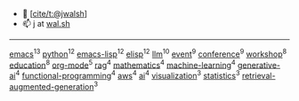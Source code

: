 -   👋 [[cite/t:@jwalsh](https://github.com/jwalsh)]
-   📫 j at [wal.sh](https://wal.sh)

---

[emacs](https://github.com/search?q=topic%3Aemacs&type=repositories)<sup>13</sup>
[python](https://github.com/search?q=topic%3Apython&type=repositories)<sup>12</sup>
[emacs-lisp](https://github.com/search?q=topic%3Aemacs-lisp&type=repositories)<sup>12</sup>
[elisp](https://github.com/search?q=topic%3Aelisp&type=repositories)<sup>12</sup>
[llm](https://github.com/search?q=topic%3Allm&type=repositories)<sup>10</sup>
[event](https://github.com/search?q=topic%3Aevent&type=repositories)<sup>9</sup>
[conference](https://github.com/search?q=topic%3Aconference&type=repositories)<sup>9</sup>
[workshop](https://github.com/search?q=topic%3Aworkshop&type=repositories)<sup>8</sup>
[education](https://github.com/search?q=topic%3Aeducation&type=repositories)<sup>8</sup>
[org-mode](https://github.com/search?q=topic%3Aorg-mode&type=repositories)<sup>5</sup>
[rag](https://github.com/search?q=topic%3Arag&type=repositories)<sup>4</sup>
[mathematics](https://github.com/search?q=topic%3Amathematics&type=repositories)<sup>4</sup>
[machine-learning](https://github.com/search?q=topic%3Amachine-learning&type=repositories)<sup>4</sup>
[generative-ai](https://github.com/search?q=topic%3Agenerative-ai&type=repositories)<sup>4</sup>
[functional-programming](https://github.com/search?q=topic%3Afunctional-programming&type=repositories)<sup>4</sup>
[aws](https://github.com/search?q=topic%3Aaws&type=repositories)<sup>4</sup>
[ai](https://github.com/search?q=topic%3Aai&type=repositories)<sup>4</sup>
[visualization](https://github.com/search?q=topic%3Avisualization&type=repositories)<sup>3</sup>
[statistics](https://github.com/search?q=topic%3Astatistics&type=repositories)<sup>3</sup>
[retrieval-augmented-generation](https://github.com/search?q=topic%3Aretrieval-augmented-generation&type=repositories)<sup>3</sup>

